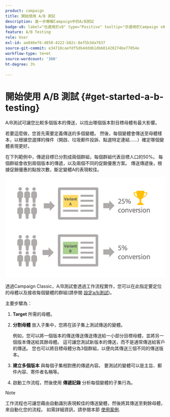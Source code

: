 ```yaml
---
product: campaign
title: 開始使用 A/B 測試
description: 進一步瞭解Campaign中的A/B測試
badge-v8: label="也適用於v8" type="Positive" tooltip="亦適用於Campaign v8"
feature: A/B Testing
role: User
exl-id: ae046ef6-d850-4222-b82c-8ef5b3da7037
source-git-commit: e34718caefdf5db4ddd61db601420274be77054e
workflow-type: tm+mt
source-wordcount: '360'
ht-degree: 3%

---
```


# 開始使用 A/B 測試 {#get-started-a-b-testing}


A/B測試可讓您比較多個版本的傳送，以找出哪個版本對目標母體有最大影響。

若要這麼做，您首先需要定義傳送的多個變體。 然後，每個變體會傳送至母體樣本，以根據您選擇的條件（開啟、垃圾郵件投訴、點選特定連結……）確定哪個變體表現更好。

在下列範例中，傳遞目標已分割成兩個群組，每個群組代表目標人口的50%。 每個群組會收到兩個版本的傳遞，以及兩個不同的促銷優惠方案。 傳送傳遞後，根據促銷優惠的點按次數，斷定變體A的表現較佳。

![](assets/a-b-testing-schema.png)

透過Campaign Classic，A/B測試會透過工作流程實作，您可以在此指定要定位的母體以及接收每個變體的群組(請參閱 [設定a/b測試](configuring-a-b-testing.md))。

主要步驟為：

1. **Target** 所需的母體。
1. **分割母體** 放入子集中，您將在該子集上測試傳送的變體。

   例如，您可以將一個版本的傳送傳送傳送傳送給一小部分目標母體，並將另一個版本傳送給其餘母體。 這可讓您測試新版本的傳送，而不是通常傳送給客戶的傳送。 您也可以將目標母體分為3個群組，以便向其傳送三個不同的傳送版本。

1. **建立多個版本** 與每個子集相對應的傳遞內容。 要測試的變體可以是主旨、郵件內容、寄件者名稱等。
1. 啟動工作流程，然後使用 **傳遞記錄** 分析每個變體的子集行為。

>[!NOTE]
>
>工作流程也可讓您藉由自動識別表現較佳的傳送變體，然後將其傳送至剩餘母體，來自動化您的流程。 如需詳細資訊，請參閱本節 [使用案例](a-b-testing-use-case.md).
